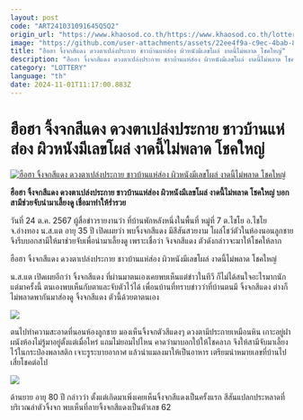 ```yaml
---
layout: post
code: "ART241031091645Q5Q2"
origin_url: "https://www.khaosod.co.th/https://www.khaosod.co.th/lottery/news_9474611"
image: "https://github.com/user-attachments/assets/22ee4f9a-c9ec-4bab-840c-ce45e77e17e3"
title: "ฮือฮา จิ้งจกสีแดง ดวงตาเปล่งประกาย ชาวบ้านแห่ส่อง ผิวหนังมีเลขโผล่ งาดนี้ไม่พลาด โชคใหญ่"
description: "ฮือฮา จิ้งจกสีแดง ดวงตาเปล่งประกาย ชาวบ้านแห่ส่อง ผิวหนังมีเลขโผล่ งาดนี้ไม่พลาด โชคใหญ่ บอกสามีช่วยจับนำมาเลี้ยงดู เชื่อมาทำให้ร่ำรวย"
category: "LOTTERY"
language: "th"
date: 2024-11-01T11:17:00.883Z
---
```


# ฮือฮา จิ้งจกสีแดง ดวงตาเปล่งประกาย ชาวบ้านแห่ส่อง ผิวหนังมีเลขโผล่ งาดนี้ไม่พลาด โชคใหญ่

[![ฮือฮา จิ้งจกสีแดง ดวงตาเปล่งประกาย ชาวบ้านแห่ส่อง ผิวหนังมีเลขโผล่ งาดนี้ไม่พลาด โชคใหญ่](https://www.khaosod.co.th/wpapp/uploads/2024/10/number3.jpg "ฮือฮา จิ้งจกสีแดง ดวงตาเปล่งประกาย ชาวบ้านแห่ส่อง ผิวหนังมีเลขโผล่ งาดนี้ไม่พลาด โชคใหญ่")](https://www.khaosod.co.th/wpapp/uploads/2024/10/number3.jpg)

**ฮือฮา จิ้งจกสีแดง ดวงตาเปล่งประกาย ชาวบ้านแห่ส่อง ผิวหนังมีเลขโผล่ งาดนี้ไม่พลาด โชคใหญ่ บอกสามีช่วยจับนำมาเลี้ยงดู เชื่อมาทำให้ร่ำรวย**

วันที่ 24 ต.ค. 2567 ผู้สื่อข่าวรายงานว่า ที่บ้านพักหลังหนึ่งในพื้นที่ หมู่ที่ 7 ต.ไชโย อ.ไชโย จ.อ่างทอง น.ส.แต อายุ 35 ปี เปิดเผยว่า พบจิ้งจกสีแดง มีสีสันสวยงาม โผล่โชว์ตัวในห้องนอนลูกชาย จึงรีบบอกสามีให้มาช่วยจับเพื่อนำมาเลี้ยงดู เพราะเชื่อว่า จิงจกสีแดง ตัวดังกล่าวจะมาให้โชคให้ลาภ

ฮือฮา จิ้งจกสีแดง ดวงตาเปล่งประกาย ชาวบ้านแห่ส่อง ผิวหนังมีเลขโผล่ งาดนี้ไม่พลาด โชคใหญ่

น.ส.แต เปิดเผยอีกว่า จิ้งจกสีแดง ที่ผ่านมาตนเองเคยพบเห็นแต่ข่าวในทีวี ก็ไม่ได้สนใจอะไรมากนัก แต่มาครั้งนี้ ตนเองพบเห็นกับตาและจับตัวไว้ได้ เพื่อนบ้านที่ทราบข่าวว่าที่บ้านตนมี จิ้งจกสีแดง ต่างก็ไม่พลาดพากันมาส่องดู จิ้งจกสีแดง ตัวนี้ด้วยตาตนเอง

[![](https://www.khaosod.co.th/wpapp/uploads/2024/10/number6.jpg)](https://www.khaosod.co.th/wpapp/uploads/2024/10/number6.jpg)

ตนไปทำความสะอาดที่นอนห้องลูกชาย มองเห็นจิ้งจกตัวสีแดงๆ ดวงตามีประกายเหมือนหิน เกาะอยู่ฝาผนังห้องไม่รู้มาอยู่ตั้งแต่เมื่อไหร่ แถมไม่ยอมไปไหน คาดว่ามาบอกใบ้ให้โชคลาภ จึงให้สามีจับมาเลี้ยงไว้ในกระป๋องพลาสติก เจาะรูระบายอากาศ แล้วนำแมลงมาให้เป็นอาหาร เตรียมนำหมายเลขที่บ้านไปเสี่ยโชคต่อไป

[![](https://www.khaosod.co.th/wpapp/uploads/2024/10/number5.jpg)](https://www.khaosod.co.th/wpapp/uploads/2024/10/number5.jpg)

ด้านยาย อายุ 80 ปี กล่าวว่า ตั้งแต่เกิดมาเพิ่งเคยเห็นจิ้งจกสีแดงเป็นครั้งแรก สีสันแปลกประหลาดที่บริเวณลำตัวจิ้งจก พบเห็นที่ลายจิ้งจกสีแดงเป็นตัวเลข 62

